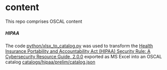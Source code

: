 # content
This repo comprises OSCAL content

##### HIPAA

The code [python/xlsx_to_catalog.py](python/xlsx_to_catalog.py) was used to transform the [Health Insurance Portability and Accountability Act (HIPAA) Security Rule: A Cybersecurity Resource Guide, 2.0.0](https://csrc.nist.gov/Projects/cprt/catalog#/cprt/framework/version/SP800_66_2_0_0/home?element=all) exported as MS Excel into an OSCAL catalog [catalogs/hipaa/prelim/catalog.json](catalogs/hipaa/prelim/catalog.json)


